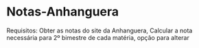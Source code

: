# Notas-Anhanguera
Requisitos: Obter as notas do site da Anhanguera, Calcular a nota necessária para 2º bimestre de cada matéria, opção para alterar
